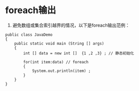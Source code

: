 # foreach输出
1. 避免数组或集合索引越界的情况，以下是foreach输出范例：
```
public class JavaDemo 
{
	public static void main (String [] args)
	{
		int [] data = new int []  {1 ,2 ,3} ; // 静态初始化

		for(int item:data) // foreach
		{
			System.out.println(item) ;
		}
	}
}
```
